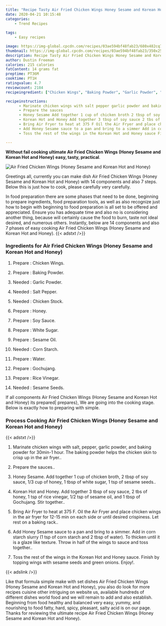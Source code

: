 ```yaml
---
title: "Recipe Tasty Air Fried Chicken Wings Honey Sesame and Korean Hot and Honey"
date: 2020-04-21 10:15:48
categories:
    - Trend Recipes
    
tags:
    - Easy recipes

image: https://img-global.cpcdn.com/recipes/03ae594bf48fab23/680x482cq70/air-fried-chicken-wings-honey-sesame-and-korean-hot-and-honey-recipe-main-photo.jpg
thumbnail: https://img-global.cpcdn.com/recipes/03ae594bf48fab23/350x250cq70/air-fried-chicken-wings-honey-sesame-and-korean-hot-and-honey-recipe-main-photo.jpg
description: Recipe Tasty Air Fried Chicken Wings Honey Sesame and Korean Hot and Honey with 14 ingredients and 7 stages of easy cooking.
author: Dustin Freeman
calories: 215 calories
fatContent: 14 grams fat
preptime: PT36M
cooktime: PT1H
ratingvalue: 4.7
reviewcount: 2184
recipeingredient: ["Chicken Wings", "Baking Powder", "Garlic Powder", "Salt Pepper", "Chicken Stock", "Honey", "Soy Sauce", "White Sugar", "Sesame Oil", "Corn Starch", "Water", "Gochujang", "Rice Vinegar", "Sesame Seeds"]

recipeinstructions: 
      - Marinate chicken wings with salt pepper garlic powder and baking powder for 30min1 hour The baking powder helps the chicken skin to crisp up in the air fryer 
      - Prepare the sauces 
      - Honey Sesame Add together 1 cup of chicken broth 2 tbsp of soy sauce 13 cup of honey 1 tbsp of white sugar 1 tsp of sesame seeds 
      - Korean Hot and Honey Add together 3 tbsp of soy sauce 2 tbs of honey 1 tsp of rice vinegar 12 tsp of sesame oil and 1 tbsp of Gochujang Stir together 
      - Bring Air Fryer to heat at 375 F Oil the Air Fryer and place chicken wings in the air fryer for 1215 min on each side or until desired crispiness Let rest on a baking rack 
      - Add Honey Sesame sauce to a pan and bring to a simmer Add in corn starch slurry 1 tsp of corn starch and 2 tbsp of water To thicken until it is a glaze like texture Throw in half of the wings to sauce and toss together 
      - Toss the rest of the wings in the Korean Hot and Honey sauce Finish by topping wings with sesame seeds and green onions Enjoy

---
```




**Without fail cooking ultimate Air Fried Chicken Wings (Honey Sesame and Korean Hot and Honey) easy, tasty, practical**. 


![Air Fried Chicken Wings (Honey Sesame and Korean Hot and Honey)](https://img-global.cpcdn.com/recipes/03ae594bf48fab23/680x482cq70/air-fried-chicken-wings-honey-sesame-and-korean-hot-and-honey-recipe-main-photo.jpg "Air Fried Chicken Wings (Honey Sesame and Korean Hot and Honey)")




Greetings all, currently you can make dish Air Fried Chicken Wings (Honey Sesame and Korean Hot and Honey) with 14 components and also 7 steps. Below this is just how to cook, please carefully very carefully.

In food preparation there are some phases that need to be done, beginning to prepare ingredients, food preparation tools, as well as also recognize just how to begin with beginning to food preparation is all set to be offered and appreciated. Ensure you has adequate time and also no is considering another thing, because will certainly cause the food to burn, taste not ideal desired, and numerous others. Instantly, below are 14 components and also 7 phases of easy cooking Air Fried Chicken Wings (Honey Sesame and Korean Hot and Honey).
{{< adstxt />}}

### Ingredients for Air Fried Chicken Wings (Honey Sesame and Korean Hot and Honey)


1. Prepare  : Chicken Wings.

1. Prepare  : Baking Powder.

1. Needed  : Garlic Powder.

1. Needed  : Salt Pepper.

1. Needed  : Chicken Stock.

1. Prepare  : Honey.

1. Prepare  : Soy Sauce.

1. Prepare  : White Sugar.

1. Prepare  : Sesame Oil.

1. Needed  : Corn Starch.

1. Prepare  : Water.

1. Prepare  : Gochujang.

1. Prepare  : Rice Vinegar.

1. Needed  : Sesame Seeds.



If all components Air Fried Chicken Wings (Honey Sesame and Korean Hot and Honey) its prepared| prepares}, We are going into the cooking stage. Below is exactly how to preparing with simple.

### Process Cooking Air Fried Chicken Wings (Honey Sesame and Korean Hot and Honey)

{{< adstxt />}}


1. Marinate chicken wings with salt, pepper, garlic powder, and baking powder for 30min-1 hour. The baking powder helps the chicken skin to crisp up in the air fryer..



1. Prepare the sauces..



1. Honey Sesame. Add together 1 cup of chicken broth, 2 tbsp of soy sauce, 1/3 cup of honey, 1 tbsp of white sugar, 1 tsp of sesame seeds..



1. Korean Hot and Honey. Add together 3 tbsp of soy sauce, 2 tbs of honey, 1 tsp of rice vinegar, 1/2 tsp of sesame oil, and 1 tbsp of Gochujang. Stir together..



1. Bring Air Fryer to heat at 375 F. Oil the Air Fryer and place chicken wings in the air fryer for 12-15 min on each side or until desired crispiness. Let rest on a baking rack..



1. Add Honey Sesame sauce to a pan and bring to a simmer. Add in corn starch slurry (1 tsp of corn starch and 2 tbsp of water). To thicken until it is a glaze like texture. Throw in half of the wings to sauce and toss together..



1. Toss the rest of the wings in the Korean Hot and Honey sauce. Finish by topping wings with sesame seeds and green onions. Enjoy!.





{{< adslink />}}

Like that formula simple make with set dishes Air Fried Chicken Wings (Honey Sesame and Korean Hot and Honey), you also do look for more recipes cuisine other intriguing on website us, available hundreds of different dishes world food and we will remain to add and also establish. Beginning from food healthy and balanced very easy, yummy, and nourishing to food fatty, hard, spicy, pleasant, salty acid is on our page. Thanks for reviewing the ultimate recipe Air Fried Chicken Wings (Honey Sesame and Korean Hot and Honey).
